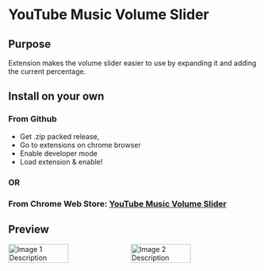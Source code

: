 # YouTube Music Volume Slider

## Purpose
Extension makes the volume slider easier to use by expanding it and adding the current percentage.

## Install on your own
### From Github
- Get .zip packed release,
- Go to extensions on chrome browser
- Enable developer mode
- Load extension & enable!
### OR
### From Chrome Web Store: [YouTube Music Volume Slider](https://chromewebstore.google.com/detail/youtube-music-volume-slid/igbflikmkacfojkpipddglnmaaoanlaj?hl=pl&utm_source=ext_sidebar)

## Preview
<div style="display: flex;">
  <img src="https://raw.githubusercontent.com/xsiadron/YouTubeMusicVolumeSlider/main/Assets/Images/YMVS_IMG0.png" alt="Image 1 Description" style="width: 49%;"/>
  <img src="https://raw.githubusercontent.com/xsiadron/YouTubeMusicVolumeSlider/main/Assets/Images/YMVS_IMG1.png" alt="Image 2 Description" style="width: 49%;"/>
</div>
